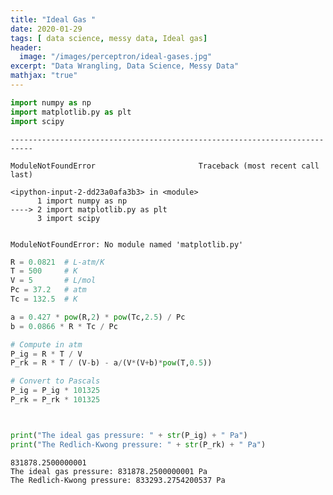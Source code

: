```yaml
---
title: "Ideal Gas "
date: 2020-01-29
tags: [ data science, messy data, Ideal gas]
header:
  image: "/images/perceptron/ideal-gases.jpg"
excerpt: "Data Wrangling, Data Science, Messy Data"
mathjax: "true"
---
```


```python
import numpy as np
import matplotlib.py as plt 
import scipy 
```


    ---------------------------------------------------------------------------

    ModuleNotFoundError                       Traceback (most recent call last)

    <ipython-input-2-dd23a0afa3b3> in <module>
          1 import numpy as np
    ----> 2 import matplotlib.py as plt
          3 import scipy
    

    ModuleNotFoundError: No module named 'matplotlib.py'



```python
R = 0.0821  # L-atm/K
T = 500     # K
V = 5       # L/mol
Pc = 37.2   # atm
Tc = 132.5  # K

a = 0.427 * pow(R,2) * pow(Tc,2.5) / Pc
b = 0.0866 * R * Tc / Pc

# Compute in atm
P_ig = R * T / V
P_rk = R * T / (V-b) - a/(V*(V+b)*pow(T,0.5))

# Convert to Pascals
P_ig = P_ig * 101325
P_rk = P_rk * 101325



print("The ideal gas pressure: " + str(P_ig) + " Pa")
print("The Redlich-Kwong pressure: " + str(P_rk) + " Pa")
```

    831878.2500000001
    The ideal gas pressure: 831878.2500000001 Pa
    The Redlich-Kwong pressure: 833293.2754200537 Pa
    


```python

```
